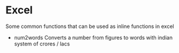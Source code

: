 # Excel
Some common functions that can be used as inline functions in excel
- num2words
  Converts a number from figures to words with indian system of crores / lacs 
